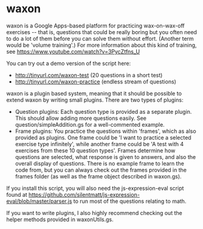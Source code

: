 waxon
=====

waxon is a Google Apps-based platform for practicing wax-on-wax-off exercises --
that is, questions that could be really boring but you often need to do a lot of
them before you can solve them without effort. (Another term would be 'volume
training'.) For more information about this kind of training, see
https://www.youtube.com/watch?v=3PycZtfns_U

You can try out a demo version of the script here:
* http://tinyurl.com/waxon-test (20 questions in a short test)
* http://tinyurl.com/waxon-practice (endless stream of questions)

waxon is a plugin based system, meaning that it should be possible to extend
waxon by writing small plugins. There are two types of plugins:

* Question plugins: Each question type is provided as a separate plugin. This
  should allow adding more questions easily. See question/simpleAddition.gs for
  a well-commented example.
* Frame plugins: You practice the questions within 'frames', which as also
  provided as plugins. One frame could be 'I want to practice a selected
  exercise type infinitely', while another frame could be 'A test with 4
  exercises from these 10 question types'. Frames determine how questions are
  selected, what response is given to answers, and also the overall display
  of questions. There is no example frame to learn the code from, but you can
  always check out the frames provided in the frames folder (as well as the
  frame object described in waxon.gs).

If you install this script, you will also need the js-expression-eval script
found at https://github.com/silentmatt/js-expression-eval/blob/master/parser.js
to run most of the questions relating to math.

If you want to write plugins, I also highly recommend checking out the helper
methods provided in waxonUtils.gs.
